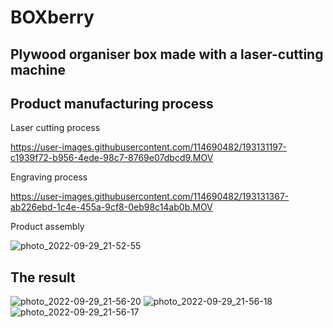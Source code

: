 # BOXberry
## Plywood organiser box made with a laser-cutting machine
## Product manufacturing process 
 Laser cutting process 
 
https://user-images.githubusercontent.com/114690482/193131197-c1939f72-b956-4ede-98c7-8769e07dbcd9.MOV

 Engraving process 
 
https://user-images.githubusercontent.com/114690482/193131367-ab226ebd-1c4e-455a-9cf8-0eb98c14ab0b.MOV

 Product assembly 
 
![photo_2022-09-29_21-52-55](https://user-images.githubusercontent.com/114690482/193131321-d2e3c37e-da90-43ed-a57b-3c7102e1f283.jpg)
## The result
![photo_2022-09-29_21-56-20](https://user-images.githubusercontent.com/114690482/193131393-3f9f15e8-9325-49ff-aed0-ccfe49666705.jpg)
![photo_2022-09-29_21-56-18](https://user-images.githubusercontent.com/114690482/193131408-8581a125-525e-4638-b4c1-ef7ee1f33c8c.jpg)
![photo_2022-09-29_21-56-17](https://user-images.githubusercontent.com/114690482/193131415-1c363def-91e2-48d0-a460-2059f9594c70.jpg)
